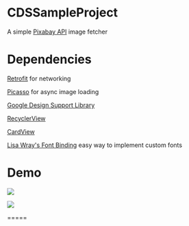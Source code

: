 # CDSSampleProject

A simple [Pixabay API](https://pixabay.com/api/docs/) image fetcher



Dependencies
============

[Retrofit](https://github.com/square/retrofit) for networking

[Picasso](https://github.com/square/picasso) for async image loading

[Google Design Support Library](http://developer.android.com/intl/es/tools/support-library/features.html#design)

[RecyclerView](http://developer.android.com/intl/es/tools/support-library/features.html#v7-recyclerview)

[CardView](http://developer.android.com/intl/es/tools/support-library/features.html#v7-cardview)

[Lisa Wray's Font Binding](https://github.com/lisawray/fontbinding) easy way to implement custom fonts

Demo
====

![](https://raw.github.com/CodigoDelSurAndroidDevs/CDSSampleProject/master/demo.gif)

![](https://raw.github.com/CodigoDelSurAndroidDevs/CDSSampleProject/master/screenshot1.png)

=====
